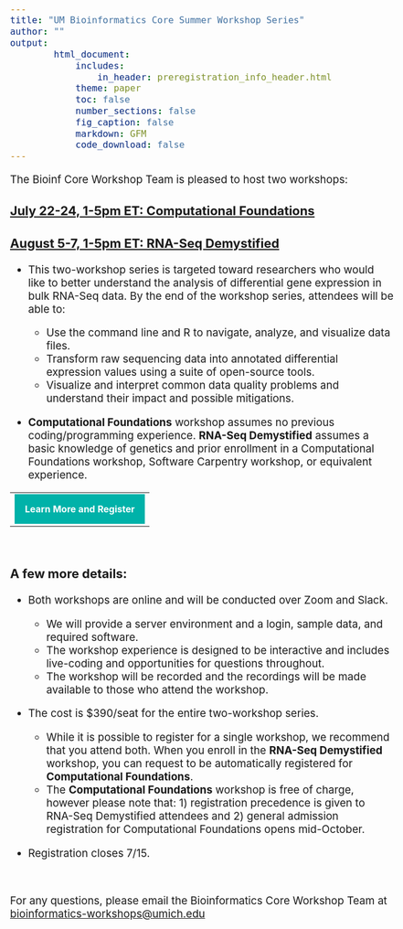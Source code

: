 ```yaml
---
title: "UM Bioinformatics Core Summer Workshop Series"
author: ""
output:
        html_document:
            includes:
                in_header: preregistration_info_header.html
            theme: paper
            toc: false
            number_sections: false
            fig_caption: false
            markdown: GFM
            code_download: false
---
```


<style type="text/css">
body{ /* Normal  */
      font-size: 14pt;
  }
</style>

The Bioinf Core Workshop Team is pleased to host two workshops:

### **<a href="https://www.eventbrite.com/e/computational-foundations-a-3-day-virtual-workshop-tickets-916573454877" target="_blank">July 22-24, 1-5pm ET: Computational Foundations</a>**  
### **<a href="https://www.eventbrite.com/e/rna-seq-demystified-a-3-day-virtual-workshop-registration-916575811927" target="_blank">August 5-7, 1-5pm ET: RNA-Seq Demystified</a>**


* This two-workshop series is targeted toward researchers who would like to better understand the analysis of differential gene expression in bulk RNA-Seq data. By the end of the workshop series, attendees will be able to:
  * Use the command line and R to navigate, analyze, and visualize data files.
  * Transform raw sequencing data into annotated differential expression values using a suite of open-source tools.
  * Visualize and interpret common data quality problems and understand their impact and possible mitigations.

* **Computational Foundations** workshop assumes no previous coding/programming experience. 
**RNA-Seq Demystified** assumes a basic knowledge of genetics and prior enrollment 
in a Computational Foundations workshop, Software Carpentry workshop, or equivalent experience.

<table style="margin-left:auto; margin-right:auto;"><tr><td><a title="Learn More and Register" href="https://www.eventbrite.com/e/rna-seq-demystified-a-3-day-virtual-workshop-registration-916575811927" style="padding:18px; background-color:#00B2A9; font-weight:bold;letter-spacing:normal;line-height:100%;text-align:center;text-decoration:none;color:#ffffff;display:block" target="_blank">Learn More and Register</a></td></tr></table>
<br/>

### A few more details:
* Both workshops are online and will be conducted over Zoom and Slack.
  * We will provide a server environment and a login, sample data, and required software.  
  * The workshop experience is designed to be interactive and includes live-coding and opportunities for questions throughout.
  * The workshop will be recorded and the recordings will be made available to those who attend the workshop.
* The cost is $390/seat for the entire two-workshop series.
  * While it is possible to register for a single workshop, we recommend that you attend both. When you enroll in the **RNA-Seq Demystified** workshop, you can request to be automatically registered for **Computational Foundations**. 
  * The **Computational Foundations** workshop is free of charge, however please note that: 1) registration precedence is given to RNA-Seq Demystified attendees and 2) general admission registration for Computational Foundations opens mid-October.
  
* Registration closes 7/15.


<br/>

For any questions, please email the Bioinformatics Core Workshop Team at <br/> [bioinformatics-workshops@umich.edu](mailto:bioinformatics-workshops@umich.edu)
